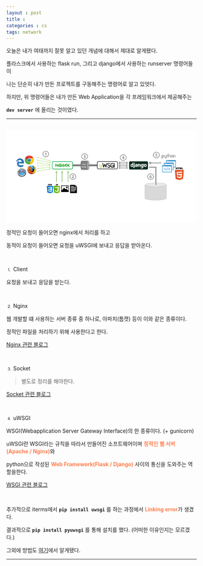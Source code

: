 ```yaml
---
layout : post
title : 
categories : cs
tags: network
---
```


오늘은 내가 여태까지 잘못 알고 있던 개념에 대해서 제대로 알게됐다.

플라스크에서 사용하는 flask run, 그리고 django에서 사용하는 runserver 명령어들이

나는 단순히 내가 만든 프로젝트를 구동해주는 명령어로 알고 있엇다.

하지만, 위 명령어들은 내가 만든 Web Application을 각 프레임워크에서 제공해주는 

**`dev server`** 에 올리는 것이였다.

---

<br>

<img src="/assets/img/cs/flow.png">

정적인 요청이 들어오면 nginx에서 처리를 하고 

동적이 요청이 들어오면 요청을 uWSGI에 보내고 응답을 받아온다.

<br>

⒈ Client

요청을 보내고 응담을 받는다.

<br>

⒉ Nginx

웹 개발할 떄 사용하는 서버 종류 중 하나로, 아파치(톰캣) 등이 이와 같은 종류이다.

정적인 파일을 처리하기 위해 사용한다고 한다.

[Nginx 관련 블로그](https://icarus8050.tistory.com/57)

<br>

⒊ Socket

> 별도로 정리를 해야한다.

[Socket 관련 블로그](https://helloworld-88.tistory.com/215)


<br>

⒋ uWSGI

WSGI(Webapplication Server Gateway Interface)의 한 종류이다. (+ gunicorn)

uWSGI란 WSGI라는 규칙을 따라서 만들어진 소프트웨어이며 <span style="color:#FF7F50">**정적인 웹 서버(Apache / Nginx)**</span>와 

python으로 작성된 <span style="color:#FF7F50">**Web Framework(Flask / Django)**</span> 사이의 통신을 도와주는 역할을한다.

[WSGI 관련 블로그](https://jinmay.github.io/2019/05/01/django/django-uwsgi-2/)


<br>

추가적으로 iterms에서 **`pip install uwsgi`** 를 하는 과정에서 <span style="color:#FF7F50">**Linking error**</span>가 생겼다.

결과적으로 **`pip install pyuwsgi`** 를 통해 설치를 했다. (어떠한 이유인지는 모르겠다.)

그외에 방법도 [여기](https://github.com/unbit/uwsgi/issues/1516)에서 알게됐다.

---